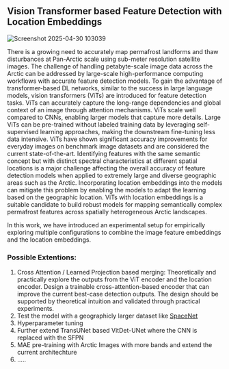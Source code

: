 ## Vision Transformer based Feature Detection with Location Embeddings 

![Screenshot 2025-04-30 103039](https://github.com/user-attachments/assets/5438c4e2-f892-4797-aae1-875f6f0f764a)

There is a growing need to accurately map permafrost landforms and thaw disturbances at Pan-Arctic scale using sub-meter resolution satellite images. The challenge of handling petabyte-scale image data across the Arctic can be addressed by large-scale high-performance computing workflows with accurate feature detection models. To gain the advantage of transformer-based DL networks, similar to the success in large language models, vision transformers (ViTs) are introduced for feature detection tasks. ViTs can accurately capture the long-range dependencies and global context of an image through attention mechanisms. ViTs scale well compared to CNNs, enabling larger models that capture more details. Large ViTs can be pre-trained without labeled training data by leveraging self-supervised learning approaches, making the downstream fine-tuning less data intensive. ViTs have shown significant accuracy improvements for everyday images on benchmark image datasets and are considered the current state-of-the-art. Identifying features with the same semantic concept but with distinct spectral characteristics at different spatial locations is a major challenge affecting the overall accuracy of feature detection models when applied to extremely large and diverse geographic areas such as the Arctic. Incorporating location embeddings into the models can mitigate this problem by enabling the models to adapt the learning based on the geographic location. ViTs with location embeddings is a suitable candidate to build robust models for mapping semantically complex permafrost features across spatially heterogeneous Arctic landscapes. 

In this work, we have introduced an experimental setup for empirically exploring multiple configurations to combine the image feature embeddings and the location embeddings. 

### Possible Extentions:
1. Cross Attention / Learned Projection based merging: Theoretically and practically explore the outputs from the ViT encoder and the location encoder. Design a trainable cross-attention-based encoder that can improve the current best-case detection outputs. The design should be supported by theoretical intuition and validated through practical experiments.
2. Test the model with a geographicly larger dataset like [SpaceNet](https://spacenet.ai/spacenet-buildings-dataset-v2/)
3. Hyperparameter tuning
4. Further extend TransUNet based VitDet-UNet where the CNN is replaced with the SFPN
5. MAE pre-training with Arctic Images with more bands and extend the current architechture
6. .....
